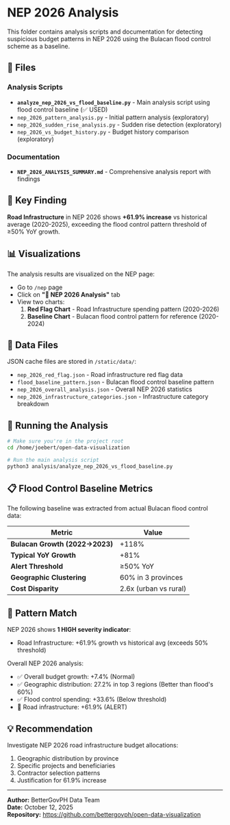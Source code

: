 # NEP 2026 Analysis

This folder contains analysis scripts and documentation for detecting suspicious budget patterns in NEP 2026 using the Bulacan flood control scheme as a baseline.

## 📁 Files

### Analysis Scripts
- **`analyze_nep_2026_vs_flood_baseline.py`** - Main analysis script using flood control baseline (✅ USED)
- `nep_2026_pattern_analysis.py` - Initial pattern analysis (exploratory)
- `nep_2026_sudden_rise_analysis.py` - Sudden rise detection (exploratory)
- `nep_2026_vs_budget_history.py` - Budget history comparison (exploratory)

### Documentation
- **`NEP_2026_ANALYSIS_SUMMARY.md`** - Comprehensive analysis report with findings

## 🚨 Key Finding

**Road Infrastructure** in NEP 2026 shows **+61.9% increase** vs historical average (2020-2025), exceeding the flood control pattern threshold of ≥50% YoY growth.

## 📊 Visualizations

The analysis results are visualized on the NEP page:
- Go to `/nep` page
- Click on **"🚨 NEP 2026 Analysis"** tab
- View two charts:
  1. **Red Flag Chart** - Road Infrastructure spending pattern (2020-2026)
  2. **Baseline Chart** - Bulacan flood control pattern for reference (2020-2024)

## 📁 Data Files

JSON cache files are stored in `/static/data/`:
- `nep_2026_red_flag.json` - Road infrastructure red flag data
- `flood_baseline_pattern.json` - Bulacan flood control baseline pattern
- `nep_2026_overall_analysis.json` - Overall NEP 2026 statistics
- `nep_2026_infrastructure_categories.json` - Infrastructure category breakdown

## 🔄 Running the Analysis

```bash
# Make sure you're in the project root
cd /home/joebert/open-data-visualization

# Run the main analysis script
python3 analysis/analyze_nep_2026_vs_flood_baseline.py
```

## 📋 Flood Control Baseline Metrics

The following baseline was extracted from actual Bulacan flood control data:

| Metric | Value |
|--------|-------|
| **Bulacan Growth (2022→2023)** | +118% |
| **Typical YoY Growth** | +81% |
| **Alert Threshold** | ≥50% YoY |
| **Geographic Clustering** | 60% in 3 provinces |
| **Cost Disparity** | 2.6x (urban vs rural) |

## 🎯 Pattern Match

NEP 2026 shows **1 HIGH severity indicator**:
- Road Infrastructure: +61.9% growth vs historical avg (exceeds 50% threshold)

Overall NEP 2026 analysis:
- ✅ Overall budget growth: +7.4% (Normal)
- ✅ Geographic distribution: 27.2% in top 3 regions (Better than flood's 60%)
- ✅ Flood control spending: +33.6% (Below threshold)
- 🚨 Road infrastructure: +61.9% (ALERT)

## 💡 Recommendation

Investigate NEP 2026 road infrastructure budget allocations:
1. Geographic distribution by province
2. Specific projects and beneficiaries
3. Contractor selection patterns
4. Justification for 61.9% increase

---

**Author:** BetterGovPH Data Team  
**Date:** October 12, 2025  
**Repository:** https://github.com/bettergovph/open-data-visualization

